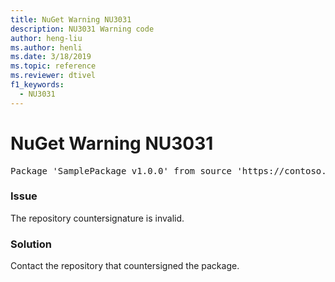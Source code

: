 ```yaml
---
title: NuGet Warning NU3031
description: NU3031 Warning code
author: heng-liu
ms.author: henli
ms.date: 3/18/2019
ms.topic: reference
ms.reviewer: dtivel
f1_keywords: 
  - NU3031
---
```


# NuGet Warning NU3031

<pre>Package 'SamplePackage v1.0.0' from source 'https://contoso.com/index.json': The repository countersignature is invalid.</pre>

### Issue

The repository countersignature is invalid.


### Solution

Contact the repository that countersigned the package. 